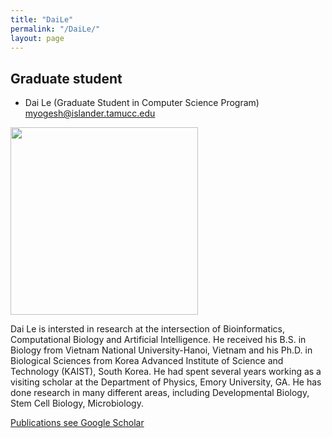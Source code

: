 ```yaml
---
title: "DaiLe"
permalink: "/DaiLe/"
layout: page
---
```


## Graduate student

- Dai Le (Graduate Student in Computer Science Program) <myogesh@islander.tamucc.edu>

<img src="https://yajuanlin.github.io/assets/img/LeDai photo.png" width="300" /> 

Dai Le is intersted in research at the intersection of Bioinformatics, Computational Biology and Artificial Intelligence. He received his B.S. in Biology from Vietnam National University-Hanoi, Vietnam and his Ph.D. in Biological Sciences from Korea Advanced Institute of Science and Technology (KAIST), South Korea. He had spent several years working as a visiting scholar at the Department of Physics, Emory University, GA. He has done research in many different areas, including Developmental Biology, Stem Cell Biology, Microbiology. 

<p><a href="https://scholar.google.com/citations?user=z80ngAoAAAAJ&hl=en/">Publications see Google Scholar</a></p>
